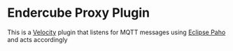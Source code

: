 # Endercube Proxy Plugin
This is a [Velocity](https://papermc.io/software/velocity) plugin that listens for MQTT messages using [Eclipse Paho](https://www.eclipse.org/paho/) and acts accordingly